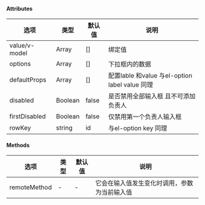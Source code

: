 #### Attributes
| 选项            | 类型     | 默认值 | 说明                 |
|---------------|--------|-----|--------------------|
| value/v-model | Array  | []  | 绑定值                |
| options      | Array | [] | 下拉框内的数据      |
| defaultProps  | Array | []   | 配置lable 和value     与el-option label   value 同理        |
| disabled  | Boolean | false   | 是否禁用全部输入框 且不可添加负责人            |
| firstDisabled  | Boolean | false   | 仅禁用第一个负责人输入框             |
| rowKey  | string | id   | 与el-option key 同理             |
#### Methods
| 选项            | 类型     | 默认值 | 说明                 |
|---------------|--------|-----|--------------------|
| remoteMethod |  - | -  | 它会在输入值发生变化时调用，参数为当前输入值                |